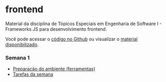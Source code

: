 # frontend
Material da disciplina de Tópicos Especiais em Engenharia de Software I - Frameworks JS para desenvolvimento frontend.

Você pode acessar o [código no Github](https://github.com/amccampos/frontend) ou visualizar o [material disponibilizado](https://amccampos.github.io/frontend/).

### Semana 1
* [Preparação do ambiente (ferramentas)](docs/ambiente.md)
* [Tarefas da semana](docs/tarefa-semana-1.md)
